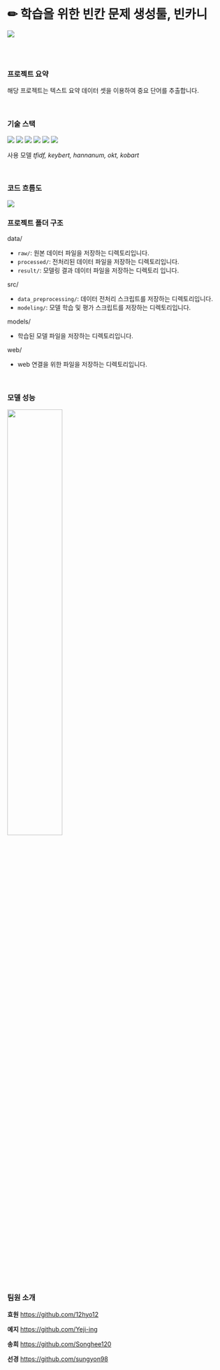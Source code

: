 # ✏ 학습을 위한 빈칸 문제 생성툴, 빈카니

<img src="https://github.com/Songhee120/cj-aihackathon-binkani/assets/81075657/ea07df1f-2a00-4c3e-9b4e-78cd39b60c5e">

<br><br>

### 프로젝트 요약

해당 프로젝트는 텍스트 요약 데이터 셋을 이용하여 중요 단어를 추출합니다.

<br>

### 기술 스택

<img src="https://img.shields.io/badge/git-F05032?style=for-the-badge&logo=git&logoColor=white"> <img src="https://img.shields.io/badge/github-181717?style=for-the-badge&logo=github&logoColor=white">
<img src="https://img.shields.io/badge/python-3776AB?style=for-the-badge&logo=python&logoColor=white">
<img src="https://img.shields.io/badge/html5-E34F26?style=for-the-badge&logo=html5&logoColor=white"> <img src="https://img.shields.io/badge/css-1572B6?style=for-the-badge&logo=css3&logoColor=white"> <img src="https://img.shields.io/badge/flask-000000?style=for-the-badge&logo=flask&logoColor=white">

사용 모델  *tfidf, keybert, hannanum, okt, kobart* 

<br>

### 코드 흐름도

<img src="https://github.com/Songhee120/cj-aihackathon-binkani/assets/81075657/11740377-cd71-4ea7-8a11-163e2012bc63">


### 프로젝트 폴더 구조

data/

- `raw/`: 원본 데이터 파일을 저장하는 디렉토리입니다.
- `processed/`: 전처리된 데이터 파일을 저장하는 디렉토리입니다.
- `result/`: 모델링 결과 데이터 파일을 저장하는 디렉토리 입니다.

src/

- `data_preprocessing/`: 데이터 전처리 스크립트를 저장하는 디렉토리입니다.
- `modeling/`: 모델 학습 및 평가 스크립트를 저장하는 디렉토리입니다.

models/

- 학습된 모델 파일을 저장하는 디렉토리입니다.

web/

- web 연결을 위한 파일을 저장하는 디렉토리입니다.

<br>

### 모델 성능
<image src="https://github.com/Songhee120/cj-aihackathon-binkani/assets/81075657/471b0340-dcb6-49c9-9455-8b39e705b1c6" width="50%" height="50%">

<br><br>

###  팀원 소개

**효원** https://github.com/12hyo12

**예지** https://github.com/Yeji-ing

**송희** https://github.com/Songhee120

**선경** https://github.com/sungyon98
